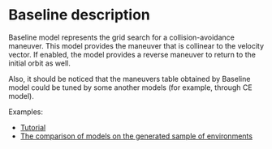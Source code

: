 # Baseline description

Baseline model represents the grid search for a collision-avoidance maneuver. This model provides the maneuver that is collinear to the velocity vector. If enabled, the model provides a reverse maneuver to return to the initial orbit as well.

Also, it should be noticed that the maneuvers table obtained by Baseline model could be tuned by some another models (for example, through CE model).

<!--TODO: time of maneuver-->

Examples:

- [Tutorial](../../../examples/Notebooks/tutorials/Baseline_tutorial.ipynb)
- [The comparison of models on the generated sample of environments](../../../examples/Notebooks/analysis_and_experiments/Models_comparison.ipynb)
